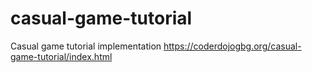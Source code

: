 # casual-game-tutorial
Casual game tutorial implementation https://coderdojogbg.org/casual-game-tutorial/index.html
